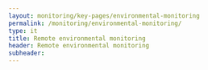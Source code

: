 ```yaml
---
layout: monitoring/key-pages/environmental-monitoring
permalink: /monitoring/environmental-monitoring/
type: it
title: Remote environmental monitoring
header: Remote environmental monitoring
subheader:
---
```


